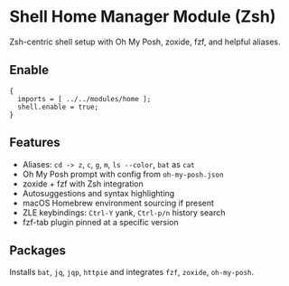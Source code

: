 # Shell Home Manager Module (Zsh)

Zsh-centric shell setup with Oh My Posh, zoxide, fzf, and helpful aliases.

## Enable
```
{
  imports = [ ../../modules/home ];
  shell.enable = true;
}
```

## Features
- Aliases: `cd -> z`, `c`, `g`, `m`, `ls --color`, `bat` as `cat`
- Oh My Posh prompt with config from `oh-my-posh.json`
- zoxide + fzf with Zsh integration
- Autosuggestions and syntax highlighting
- macOS Homebrew environment sourcing if present
- ZLE keybindings: `Ctrl-Y` yank, `Ctrl-p/n` history search
- fzf-tab plugin pinned at a specific version

## Packages
Installs `bat`, `jq`, `jqp`, `httpie` and integrates `fzf`, `zoxide`, `oh-my-posh`.

